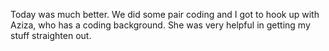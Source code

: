 Today was much better. We did some pair coding and I got to hook up with Aziza, who has a coding background. She was very helpful in getting my stuff straighten out. 
